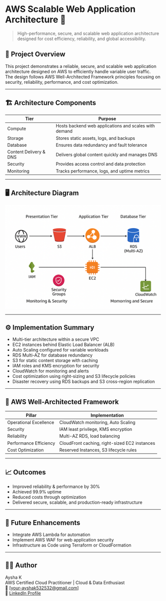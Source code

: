 # AWS Scalable Web Application Architecture 🚀

> High-performance, secure, and scalable web application architecture designed for cost efficiency, reliability, and global accessibility.

## 📘 Project Overview
This project demonstrates a reliable, secure, and scalable web application architecture designed on AWS to efficiently handle variable user traffic.  
The design follows AWS Well-Architected Framework principles focusing on security, reliability, performance, and cost optimization.

---

## 🏗️ Architecture Components

| Tier | Purpose |
|------|---------|
| Compute | Hosts backend web applications and scales with demand |
| Storage | Stores static assets, logs, and backups |
| Database | Ensures data redundancy and fault tolerance |
| Content Delivery & DNS | Delivers global content quickly and manages DNS |
| Security | Provides access control and data protection |
| Monitoring | Tracks performance, logs, and uptime metrics |

---

## 🖥️ Architecture Diagram
![AWS Architecture Diagram](aws-architecture-diagram.png)

---

## ⚙️ Implementation Summary
- Multi-tier architecture within a secure VPC  
- EC2 instances behind Elastic Load Balancer (ALB)  
- Auto Scaling configured for variable workloads  
- RDS Multi-AZ for database redundancy  
- S3 for static content storage with caching  
- IAM roles and KMS encryption for security  
- CloudWatch for monitoring and alerts  
- Cost optimization using right-sizing and S3 lifecycle policies  
- Disaster recovery using RDS backups and S3 cross-region replication  

---

## 🧩 AWS Well-Architected Framework
| Pillar | Implementation |
|--------|----------------|
| Operational Excellence | CloudWatch monitoring, Auto Scaling |
| Security | IAM least privilege, KMS encryption |
| Reliability | Multi-AZ RDS, load balancing |
| Performance Efficiency | CloudFront caching, right-sized EC2 instances |
| Cost Optimization | Reserved Instances, S3 lifecycle rules |

---

## 📈 Outcomes
- Improved reliability & performance by 30%  
- Achieved 99.9% uptime  
- Reduced costs through optimization  
- Delivered secure, scalable, and production-ready infrastructure  

---

## 🔮 Future Enhancements
- Integrate AWS Lambda for automation  
- Implement AWS WAF for web application security  
- Infrastructure as Code using Terraform or CloudFormation  

---

## 👩‍💻 Author
Aysha K  
AWS Certified Cloud Practitioner | Cloud & Data Enthusiast  
📧 [your-ayshak532532@gmail.com]  
🔗 [LinkedIn Profile](https://www.linkedin.com/in/ayshak-b933b5290)
